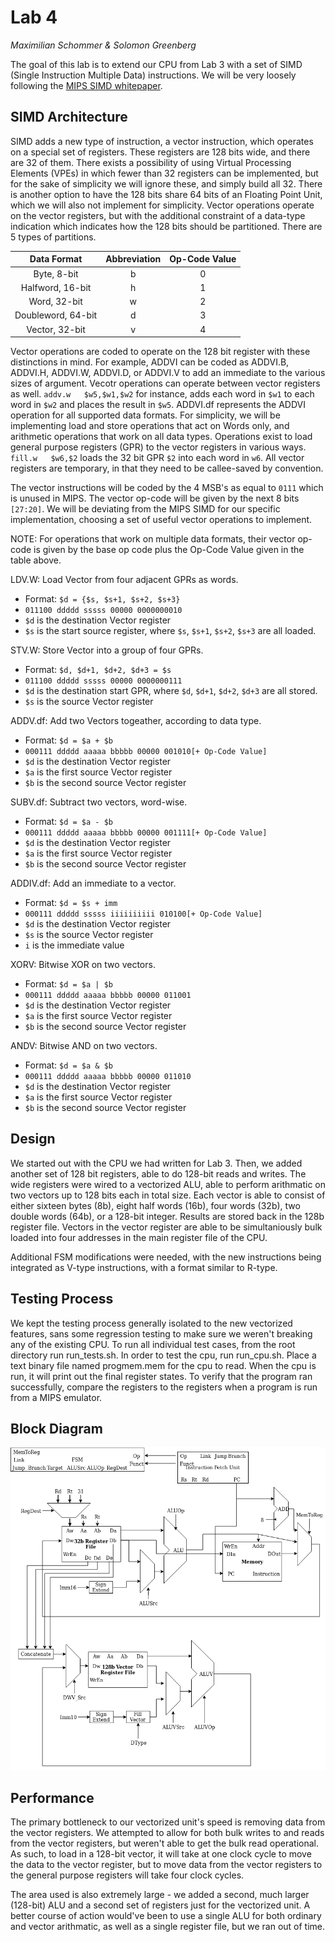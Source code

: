 Lab 4
===============
*Maximilian Schommer & Solomon Greenberg*


The goal of this lab is to extend our CPU from Lab 3 with a set of SIMD (Single Instruction Multiple Data) instructions. We will be very loosely following the [MIPS SIMD whitepaper](https://s3-eu-west-1.amazonaws.com/downloads-mips/documents/MD00926-2B-MSA-WHT-01.03.pdf). 


## SIMD Architecture ##

SIMD adds a new type of instruction, a vector instruction, which operates on a special set of registers. These registers are 128 bits wide, and there are 32 of them. There exists a possibility of using Virtual Processing Elements (VPEs) in which fewer than 32 registers can be implemented, but for the sake of simplicity we will ignore these, and simply build all 32. There is another option to have the 128 bits share 64 bits of an Floating Point Unit, which we will also not implement for simplicity. Vector operations operate on the vector registers, but with the additional constraint of a data-type indication which indicates how the 128 bits should be partitioned. There are 5 types of partitions. 

| Data Format        | Abbreviation  |   Op-Code Value  |
| :----------------: |:-------------:|:----------------:|
| Byte, 8-bit        | b             | 0                |
| Halfword, 16-bit   | h             | 1                |
| Word, 32-bit       | w             | 2                |
| Doubleword, 64-bit | d             | 3                |
| Vector, 32-bit     | v             | 4                |

Vector operations are coded to operate on the 128 bit register with these distinctions in mind. For example, ADDVI can be coded as ADDVI.B, ADDVI.H, ADDVI.W, ADDVI.D, or ADDVI.V to add an immediate to the various sizes of argument. Vecotr operations can operate between vector registers as well. `addv.w   $w5,$w1,$w2` for instance, adds each word in `$w1` to each word in `$w2` and places the result in `$w5`. ADDVI.df represents the ADDVI operation for all supported data formats. For simplicity, we will be implementing load and store operations that act on Words only, and arithmetic operations that work on all data types. Operations exist to load general purpose registers (GPR) to the vector registers in various ways. `fill.w   $w6,$2` loads the 32 bit GPR `$2` into each word in `w6`. All vector registers are temporary, in that they need to be callee-saved by convention. 

The vector instructions will be coded by the 4 MSB's as equal to `0111` which is unused in MIPS. The vector op-code will be given by the next 8 bits `[27:20]`. We will be deviating from the MIPS SIMD for our specific implementation, choosing a set of useful vector operations to implement.

NOTE: For operations that work on multiple data formats, their vector op-code is given by the base op code plus the Op-Code Value given in the table above. 

LDV.W: Load Vector from four adjacent GPRs as words.

 - Format: `$d = {$s, $s+1, $s+2, $s+3}`     
 - `011100 ddddd sssss 00000 0000000010`    
 - `$d` is the destination Vector register     
 - `$s` is the start source register, where `$s`, `$s+1`, `$s+2`, `$s+3` are all
   loaded.
   
STV.W: Store Vector into a group of four GPRs.  

 - Format: `$d, $d+1, $d+2, $d+3 = $s`
 - `011100 ddddd sssss 00000 0000000111`
 - `$d` is the destination start GPR, where `$d`, `$d+1`, `$d+2`, `$d+3` are all stored.
 - `$s` is the source Vector register
  
ADDV.df: Add two Vectors togeather, according to data type.

 - Format: `$d = $a + $b`
 - `000111 ddddd aaaaa bbbbb 00000 001010[+ Op-Code Value]`
 - `$d` is the destination Vector register
 - `$a` is the first source Vector register
 - `$b` is the second source Vector register

SUBV.df: Subtract two vectors, word-wise.

 - Format: `$d = $a - $b`
 - `000111 ddddd aaaaa bbbbb 00000 001111[+ Op-Code Value]`
 - `$d` is the destination Vector register
 - `$a` is the first source Vector register
 - `$b` is the second source Vector register

ADDIV.df: Add an immediate to a vector.

 - Format: `$d = $s + imm`
 - `000111 ddddd sssss iiiiiiiiii 010100[+ Op-Code Value]`
 - `$d` is the destination Vector register
 - `$s` is the source Vector register
 - `i` is the immediate value

XORV: Bitwise XOR on two vectors.

 - Format: `$d = $a | $b`
 - `000111 ddddd aaaaa bbbbb 00000 011001`
 - `$d` is the destination Vector register
 - `$a` is the first source Vector register
 - `$b` is the second source Vector register

ANDV: Bitwise AND on two vectors.

 - Format: `$d = $a & $b`
 - `000111 ddddd aaaaa bbbbb 00000 011010`
 - `$d` is the destination Vector register
 - `$a` is the first source Vector register
 - `$b` is the second source Vector register

## Design ##

We started out with the CPU we had written for Lab 3. Then, we added another set of 128 bit registers, able to do 128-bit reads and writes. The wide registers were wired to a vectorized ALU, able to perform arithmatic on two vectors up to 128 bits each in total size. Each vector is able to consist of either sixteen bytes (8b), eight half words (16b), four words (32b), two double words (64b), or a 128-bit integer. Results are stored back in the 128b register file. Vectors in the vector register are able to be simultaniously bulk loaded into four addresses in the main register file of the CPU. 

Additional FSM modifications were needed, with the new instructions being integrated as V-type instructions, with a format similar to R-type.

## Testing Process ##
We kept the testing process generally isolated to the new vectorized features, sans some regression testing to make sure we weren't breaking any of the existing CPU. To run all individual test cases, from the root directory run run_tests.sh. In order to test the cpu, run run_cpu.sh. Place a text binary file named progmem.mem for the cpu to read. When the cpu is run, it will print out the final register states. To verify that the program ran successfully, compare the registers to the registers when a program is run from a MIPS emulator. 

## Block Diagram ##
![diagram]( Media/CPU_Block_Diagram_Vector.png "CPU Block Diagram with Vectorization")

## Performance ##

The primary bottleneck to our vectorized unit's speed is removing data from the vector registers. We attempted to allow for both bulk writes to and reads from the vector registers, but weren't able to get the bulk read operational. As such, to load in a 128-bit vector, it will take at one clock cycle to move the data to the vector register, but to move data from the vector registers to the general purpose registers will take four clock cycles. 

The area used is also extremely large - we added a second, much larger (128-bit) ALU and a second set of registers just for the vectorized unit. A better course of action would've been to use a single ALU for both ordinary and vector arithmatic, as well as a single register file, but we ran out of time.
